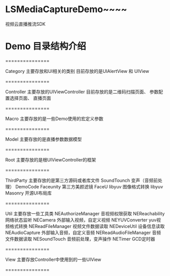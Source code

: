 LSMediaCaptureDemo~~~~
===============
视频云直播推流SDK

# Demo 目录结构介绍

===============

Category       主要存放和UI相关的类别
目前存放的是UIAlertView  和  UIView

===============

Controller      主要存放的UIViewController
目前存放的是二维码扫描页面、 参数配置选择页面、 直播页面

===============

Macro          主要存放的是一些Demo使用的宏定义参数

===============

Model         主要存放的是直播参数数据模型

===============

Root            主要存放的是根UIViewController的框架

===============

ThirdParty    主要存放的是第三方源码或者库文件
SoundTounch                     变声（音频前处理）
 DemoCode  Faceunity       第三方美颜滤镜  FaceU
 libyuv                                 图像格式转换 libyuv
 Masonry                           开源UI布局库

===============

Util              主要存放一些工具类
NEAuthorizeManager                 音视频权限获取
NEReachability                           网络状态监听
NECamera                                  外部输入视频，自定义视频
NEYUVConverter                        yuv视频格式转换
NEReadFileManager                  视频文件数据读取
NEDeviceUtil                              设备信息读取
NEAudioCapture                        外部输入音频，自定义音频
NEReadAudioFileManager        音频文件数据读取
NESoundTouch                         音频前处理，变声操作
NETimer                                     GCD定时器

===============

View            主要存放Controller中使用到的一些UIView

===============
